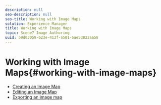 ```yaml
---
description: null
seo-description: null
seo-title: Working with Image Maps
solution: Experience Manager
title: Working with Image Maps
topic: Scene7 Image Authoring
uuid: b9d03059-623e-413f-a501-6ae53822aa58
---
```


# Working with Image Maps{#working-with-image-maps}

* [Creating an Image Map](t-vat-create-img-map.md)
* [Editing an Image Map](t-vat-edit-img-map.md)
* [Exporting an image map](t-vat-exp-img-map.md)
